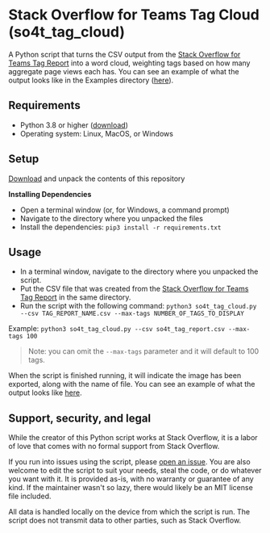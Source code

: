 # Stack Overflow for Teams Tag Cloud (so4t_tag_cloud)
A Python script that turns the CSV output from the [Stack Overflow for Teams Tag Report](https://github.com/jklick-so/so4t_tag_report) into a word cloud, weighting tags based on how many aggregate page views each has. You can see an example of what the output looks like in the Examples directory ([here](https://github.com/jklick-so/so4t_tag_cloud/blob/main/Examples/so4t_tag_cloud_100_tags.png)).

## Requirements
* Python 3.8 or higher ([download](https://www.python.org/downloads/))
* Operating system: Linux, MacOS, or Windows

## Setup

[Download](https://github.com/jklick-so/so4t_tag_cloud/archive/refs/heads/main.zip) and unpack the contents of this repository

**Installing Dependencies**

* Open a terminal window (or, for Windows, a command prompt)
* Navigate to the directory where you unpacked the files
* Install the dependencies: `pip3 install -r requirements.txt`

## Usage
* In a terminal window, navigate to the directory where you unpacked the script. 
* Put the CSV file that was created from the [Stack Overflow for Teams Tag Report](https://github.com/jklick-so/so4t_tag_report) in the same directory.
* Run the script with the following command: `python3 so4t_tag_cloud.py --csv TAG_REPORT_NAME.csv --max-tags NUMBER_OF_TAGS_TO_DISPLAY`

Example: `python3 so4t_tag_cloud.py --csv so4t_tag_report.csv --max-tags 100`

> Note: you can omit the `--max-tags` parameter and it will default to 100 tags.

When the script is finished running, it will indicate the image has been exported, along with the name of file. You can see an example of what the output looks like [here](https://github.com/jklick-so/so4t_tag_cloud/blob/main/Examples/so4t_tag_cloud_100_tags.png).

## Support, security, and legal

While the creator of this Python script works at Stack Overflow, it is a labor of love that comes with no formal support from Stack Overflow. 

If you run into issues using the script, please [open an issue](https://github.com/jklick-so/so4t_tag_cloud/issues). You are also welcome to edit the script to suit your needs, steal the code, or do whatever you want with it. It is provided as-is, with no warranty or guarantee of any kind. If the maintainer wasn't so lazy, there would likely be an MIT license file included.

All data is handled locally on the device from which the script is run. The script does not transmit data to other parties, such as Stack Overflow.